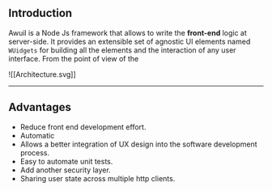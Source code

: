## Introduction
Awuil is a Node Js framework that allows to write the **front-end** logic at server-side. It provides an extensible set of agnostic UI elements named `WUidgets` for building all the elements and the interaction of any user interface.
From the point of view of the 

![[Architecture.svg]]
___
## Advantages
- Reduce front end development effort.
- Automatic
- Allows a better integration of UX design into the software development process.
- Easy to automate unit tests.
- Add another security layer.
- Sharing user state across multiple http clients.
